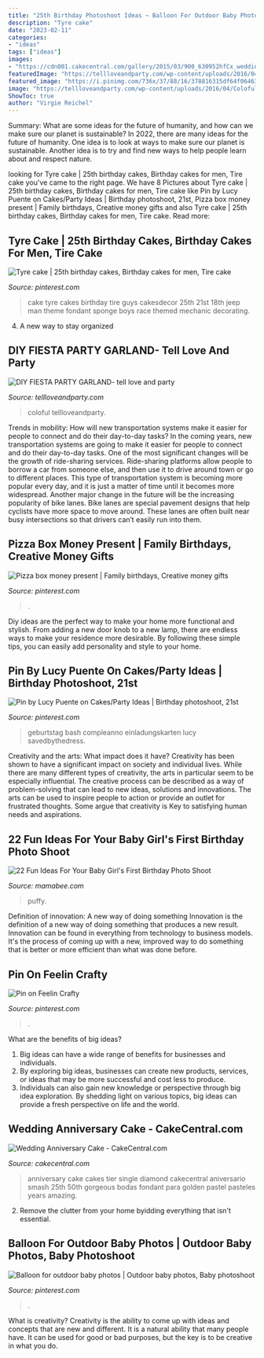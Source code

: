 ```yaml
---
title: "25th Birthday Photoshoot Ideas ~ Balloon For Outdoor Baby Photos"
description: "Tyre cake"
date: "2023-02-11"
categories:
- "ideas"
tags: ["ideas"]
images:
- "https://cdn001.cakecentral.com/gallery/2015/03/900_630952hfCx_wedding-anniversary-cake.jpg"
featuredImage: "https://tellloveandparty.com/wp-content/uploads/2016/04/Coloful-party-ideas.jpg"
featured_image: "https://i.pinimg.com/736x/37/88/16/378816315df64f06463d5aa0b70979d4.jpg"
image: "https://tellloveandparty.com/wp-content/uploads/2016/04/Coloful-party-ideas.jpg"
ShowToc: true
author: "Virgie Reichel"
---
```



Summary: What are some ideas for the future of humanity, and how can we make sure our planet is sustainable?
In 2022, there are many ideas for the future of humanity. One idea is to look at ways to make sure our planet is sustainable. Another idea is to try and find new ways to help people learn about and respect nature.

	

		
looking for Tyre cake | 25th birthday cakes, Birthday cakes for men, Tire cake you've came to the right page. We have 8 Pictures about Tyre cake | 25th birthday cakes, Birthday cakes for men, Tire cake like Pin by Lucy Puente on Cakes/Party Ideas | Birthday photoshoot, 21st, Pizza box money present | Family birthdays, Creative money gifts and also Tyre cake | 25th birthday cakes, Birthday cakes for men, Tire cake. Read more:
		
    
## Tyre Cake | 25th Birthday Cakes, Birthday Cakes For Men, Tire Cake

<img loading=lazy src="https://i.pinimg.com/736x/7a/5d/6a/7a5d6abe24d21ff47d8bae42f56d7c59.jpg" onerror="this.onerror=null;this.src='https://tse3.mm.bing.net/th?id=OIP.eLx_d3kyR59N1bpbkUh0pAHaJ4&amp;pid=15.1';" alt="Tyre cake | 25th birthday cakes, Birthday cakes for men, Tire cake">

_Source: pinterest.com_

>cake tyre cakes birthday tire guys cakesdecor 25th 21st 18th jeep man theme fondant sponge boys race themed mechanic decorating. 

	

4. A new way to stay organized

    
## DIY FIESTA PARTY GARLAND- Tell Love And Party

<img loading=lazy src="https://tellloveandparty.com/wp-content/uploads/2016/04/Coloful-party-ideas.jpg" onerror="this.onerror=null;this.src='https://tse2.mm.bing.net/th?id=OIP.miPJglUElkgX5RfMct6GggHaLH&amp;pid=15.1';" alt="DIY FIESTA PARTY GARLAND- tell love and party">

_Source: tellloveandparty.com_

>coloful tellloveandparty. 

	

Trends in mobility: How will new transportation systems make it easier for people to connect and do their day-to-day tasks?
In the coming years, new transportation systems are going to make it easier for people to connect and do their day-to-day tasks. One of the most significant changes will be the growth of ride-sharing services. Ride-sharing platforms allow people to borrow a car from someone else, and then use it to drive around town or go to different places. This type of transportation system is becoming more popular every day, and it is just a matter of time until it becomes more widespread.
Another major change in the future will be the increasing popularity of bike lanes. Bike lanes are special pavement designs that help cyclists have more space to move around. These lanes are often built near busy intersections so that drivers can’t easily run into them.

    
## Pizza Box Money Present | Family Birthdays, Creative Money Gifts

<img loading=lazy src="https://i.pinimg.com/736x/37/88/16/378816315df64f06463d5aa0b70979d4.jpg" onerror="this.onerror=null;this.src='https://tse2.mm.bing.net/th?id=OIP.v2VZ2Ubj7ZICNV9OHdBCDQHaNL&amp;pid=15.1';" alt="Pizza box money present | Family birthdays, Creative money gifts">

_Source: pinterest.com_

>. 

	

Diy ideas are the perfect way to make your home more functional and stylish. From adding a new door knob to a new lamp, there are endless ways to make your residence more desirable. By following these simple tips, you can easily add personality and style to your home.

    
## Pin By Lucy Puente On Cakes/Party Ideas | Birthday Photoshoot, 21st

<img loading=lazy src="https://i.pinimg.com/736x/27/65/bc/2765bccac6e3c08654637cb72b4bb569.jpg" onerror="this.onerror=null;this.src='https://tse3.mm.bing.net/th?id=OIP.rycxawnjd7uWVvNkHTtPLgHaK-&amp;pid=15.1';" alt="Pin by Lucy Puente on Cakes/Party Ideas | Birthday photoshoot, 21st">

_Source: pinterest.com_

>geburtstag bash compleanno einladungskarten lucy savedbythedress. 

	

Creativity and the arts: What impact does it have?
Creativity has been shown to have a significant impact on society and individual lives. While there are many different types of creativity, the arts in particular seem to be especially influential. The creative process can be described as a way of problem-solving that can lead to new ideas, solutions and innovations. The arts can be used to inspire people to action or provide an outlet for frustrated thoughts. Some argue that creativity is Key to satisfying human needs and aspirations.

    
## 22 Fun Ideas For Your Baby Girl&#039;s First Birthday Photo Shoot

<img loading=lazy src="https://mamabee.com/wp-content/uploads/2014/09/big-number-for-a-big-girl.jpg" onerror="this.onerror=null;this.src='https://tse4.mm.bing.net/th?id=OIP.Oe6LhJlPcqSa2mMVG7NvVwHaLH&amp;pid=15.1';" alt="22 Fun Ideas For Your Baby Girl&#039;s First Birthday Photo Shoot">

_Source: mamabee.com_

>puffy. 

	

Definition of innovation: A new way of doing something
Innovation is the definition of a new way of doing something that produces a new result. Innovation can be found in everything from technology to business models. It's the process of coming up with a new, improved way to do something that is better or more efficient than what was done before.

    
## Pin On Feelin Crafty

<img loading=lazy src="https://i.pinimg.com/736x/62/b5/a5/62b5a54d7e99c95a5b6ed0d934bc04fe.jpg" onerror="this.onerror=null;this.src='https://tse1.mm.bing.net/th?id=OIP.pQRWK4fCSzhEifmJ15WGXQHaJ4&amp;pid=15.1';" alt="Pin on Feelin Crafty">

_Source: pinterest.com_

>. 

	

What are the benefits of big ideas?
1. Big ideas can have a wide range of benefits for businesses and individuals. 
2. By exploring big ideas, businesses can create new products, services, or ideas that may be more successful and cost less to produce. 
3. Individuals can also gain new knowledge or perspective through big idea exploration. By shedding light on various topics, big ideas can provide a fresh perspective on life and the world.

    
## Wedding Anniversary Cake - CakeCentral.com

<img loading=lazy src="https://cdn001.cakecentral.com/gallery/2015/03/900_630952hfCx_wedding-anniversary-cake.jpg" onerror="this.onerror=null;this.src='https://tse1.mm.bing.net/th?id=OIP.1UJgZSjd9czVsjXD645FngHaJ4&amp;pid=15.1';" alt="Wedding Anniversary Cake - CakeCentral.com">

_Source: cakecentral.com_

>anniversary cake cakes tier single diamond cakecentral aniversario smash 25th 50th gorgeous bodas fondant para golden pastel pasteles years amazing. 

	

2. Remove the clutter from your home byidding everything that isn't essential.

    
## Balloon For Outdoor Baby Photos | Outdoor Baby Photos, Baby Photoshoot

<img loading=lazy src="https://i.pinimg.com/736x/32/7f/42/327f42fdcb68acad731349825a1f1403.jpg" onerror="this.onerror=null;this.src='https://tse3.mm.bing.net/th?id=OIP.fTgxQMhX7xxBCrgBswVU2wHaHa&amp;pid=15.1';" alt="Balloon for outdoor baby photos | Outdoor baby photos, Baby photoshoot">

_Source: pinterest.com_

>. 

	

What is creativity?
Creativity is the ability to come up with ideas and concepts that are new and different. It is a natural ability that many people have. It can be used for good or bad purposes, but the key is to be creative in what you do.

